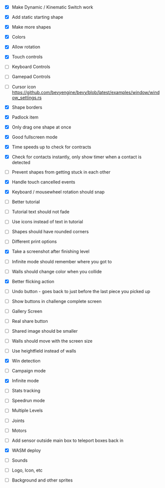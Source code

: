 - [x] Make Dynamic / Kinematic Switch work

- [x] Add static starting shape
- [x] Make more shapes
- [x] Colors
- [x] Allow rotation
- [x] Touch controls
- [ ] Keyboard Controls
- [ ] Gamepad Controls
- [ ] Cursor icon https://github.com/bevyengine/bevy/blob/latest/examples/window/window_settings.rs

- [x] Shape borders
- [x] Padlock item
- [x] Only drag one shape at once
- [x] Good fullscreen mode
- [x] Time speeds up to check for contracts
- [x] Check for contacts instantly, only show timer when a contact is detected
- [ ] Prevent shapes from getting stuck in each other
- [x] Handle touch cancelled events
- [x] Keyboard / mousewheel rotation should snap
- [ ] Better tutorial
- [ ] Tutorial text should not fade
- [ ] Use icons instead of text in tutorial

- [ ] Shapes should have rounded corners
- [ ] Different print options
- [x] Take a screenshot after finishing level
- [ ] Infinite mode should remember where you got to
- [ ] Walls should change color when you collide
- [x] Better flicking action
- [ ] Undo button - goes back to just before the last piece you picked up
- [ ] Show buttons in challenge complete screen
- [ ] Gallery Screen
- [ ] Real share button
- [ ] Shared image should be smaller
- [ ] Walls should move with the screen size


- [ ] Use heightfield instead of walls
- [x] Win detection
- [ ] Campaign mode
- [x] Infinite mode 
- [ ] Stats tracking
- [ ] Speedrun mode
- [ ] Multiple Levels
- [ ] Joints
- [ ] Motors
- [ ] Add sensor outside main box to teleport boxes back in

- [x] WASM deploy
- [ ] Sounds
- [ ] Logo, Icon, etc
- [ ] Background and other sprites